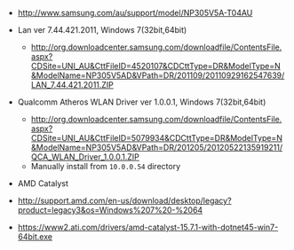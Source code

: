- http://www.samsung.com/au/support/model/NP305V5A-T04AU


- Lan ver 7.44.421.2011, Windows 7(32bit,64bit)
  - http://org.downloadcenter.samsung.com/downloadfile/ContentsFile.aspx?CDSite=UNI_AU&CttFileID=4520107&CDCttType=DR&ModelType=N&ModelName=NP305V5AD&VPath=DR/201109/20110929162547639/LAN_7.44.421.2011.ZIP
- Qualcomm Atheros WLAN Driver ver 1.0.0.1, Windows 7(32bit,64bit)
  - http://org.downloadcenter.samsung.com/downloadfile/ContentsFile.aspx?CDSite=UNI_AU&CttFileID=5079934&CDCttType=DR&ModelType=N&ModelName=NP305V5AD&VPath=DR/201205/20120522135919211/QCA_WLAN_Driver_1.0.0.1.ZIP
  - Manually install from `10.0.0.54` directory
 - AMD Catalyst
  - http://support.amd.com/en-us/download/desktop/legacy?product=legacy3&os=Windows%207%20-%2064
  - https://www2.ati.com/drivers/amd-catalyst-15.7.1-with-dotnet45-win7-64bit.exe
  
